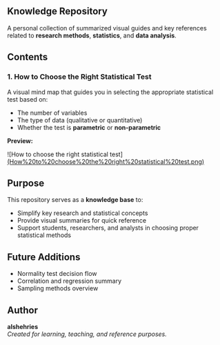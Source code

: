 ## Knowledge Repository

A personal collection of summarized visual guides and key references related to **research methods**, **statistics**, and **data analysis**.

## Contents

### 1. How to Choose the Right Statistical Test
A visual mind map that guides you in selecting the appropriate statistical test based on:
- The number of variables  
- The type of data (qualitative or quantitative)  
- Whether the test is **parametric** or **non-parametric**

**Preview:**

![How to choose the right statistical test][(How%20to%20choose%20the%20right%20statistical%20test.png)
](https://github.com/alshehries/Knowledge/blob/80006c5319806c90da483e2bd24009fae8f31708/How%20to%20choose%20the%20right%20statistical%20test.pdf)
## Purpose

This repository serves as a **knowledge base** to:
- Simplify key research and statistical concepts  
- Provide visual summaries for quick reference  
- Support students, researchers, and analysts in choosing proper statistical methods

## Future Additions
- Normality test decision flow  
- Correlation and regression summary  
- Sampling methods overview  

## Author
**alshehries**  
*Created for learning, teaching, and reference purposes.*
